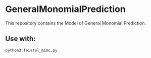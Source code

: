 # GeneralMonomialPrediction


This repository contains the Model of General Monomial Prediction.

## Use with:

````
python3 feistel_mimc.py
````



